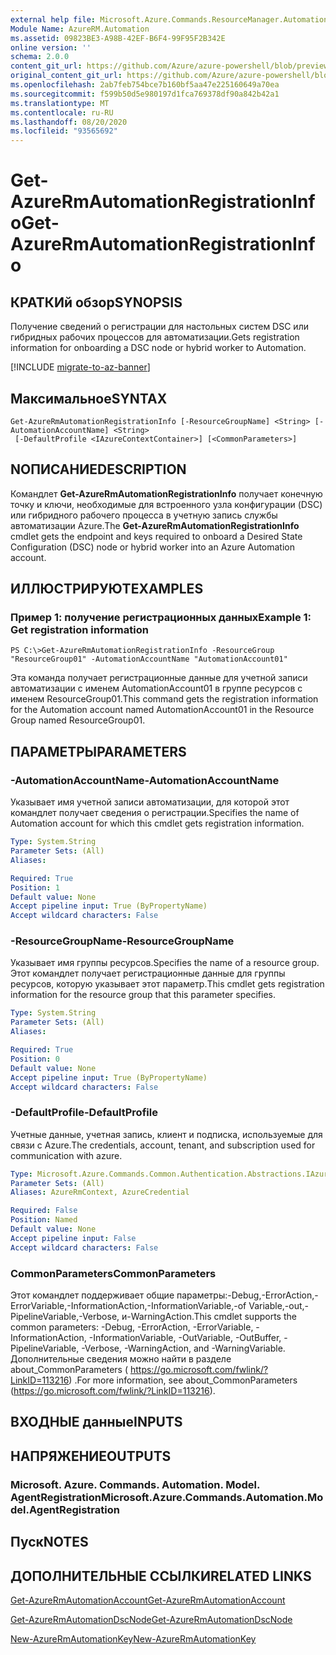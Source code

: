 ```yaml
---
external help file: Microsoft.Azure.Commands.ResourceManager.Automation.dll-Help.xml
Module Name: AzureRM.Automation
ms.assetid: 09823BE3-A98B-42EF-B6F4-99F95F2B342E
online version: ''
schema: 2.0.0
content_git_url: https://github.com/Azure/azure-powershell/blob/preview/src/ResourceManager/Automation/Commands.Automation/help/Get-AzureRmAutomationRegistrationInfo.md
original_content_git_url: https://github.com/Azure/azure-powershell/blob/preview/src/ResourceManager/Automation/Commands.Automation/help/Get-AzureRmAutomationRegistrationInfo.md
ms.openlocfilehash: 2ab7feb754bce7b160bf5aa47e225160649a70ea
ms.sourcegitcommit: f599b50d5e980197d1fca769378df90a842b42a1
ms.translationtype: MT
ms.contentlocale: ru-RU
ms.lasthandoff: 08/20/2020
ms.locfileid: "93565692"
---
```

# <span data-ttu-id="ea722-101">Get-AzureRmAutomationRegistrationInfo</span><span class="sxs-lookup"><span data-stu-id="ea722-101">Get-AzureRmAutomationRegistrationInfo</span></span>

## <span data-ttu-id="ea722-102">КРАТКИй обзор</span><span class="sxs-lookup"><span data-stu-id="ea722-102">SYNOPSIS</span></span>
<span data-ttu-id="ea722-103">Получение сведений о регистрации для настольных систем DSC или гибридных рабочих процессов для автоматизации.</span><span class="sxs-lookup"><span data-stu-id="ea722-103">Gets registration information for onboarding a DSC node or hybrid worker to Automation.</span></span>

[!INCLUDE [migrate-to-az-banner](../../includes/migrate-to-az-banner.md)]

## <span data-ttu-id="ea722-104">Максимальное</span><span class="sxs-lookup"><span data-stu-id="ea722-104">SYNTAX</span></span>

```
Get-AzureRmAutomationRegistrationInfo [-ResourceGroupName] <String> [-AutomationAccountName] <String>
 [-DefaultProfile <IAzureContextContainer>] [<CommonParameters>]
```

## <span data-ttu-id="ea722-105">NОПИСАНИЕ</span><span class="sxs-lookup"><span data-stu-id="ea722-105">DESCRIPTION</span></span>
<span data-ttu-id="ea722-106">Командлет **Get-AzureRmAutomationRegistrationInfo** получает конечную точку и ключи, необходимые для встроенного узла конфигурации (DSC) или гибридного рабочего процесса в учетную запись службы автоматизации Azure.</span><span class="sxs-lookup"><span data-stu-id="ea722-106">The **Get-AzureRmAutomationRegistrationInfo** cmdlet gets the endpoint and keys required to onboard a Desired State Configuration (DSC) node or hybrid worker into an Azure Automation account.</span></span>

## <span data-ttu-id="ea722-107">ИЛЛЮСТРИРУЮТ</span><span class="sxs-lookup"><span data-stu-id="ea722-107">EXAMPLES</span></span>

### <span data-ttu-id="ea722-108">Пример 1: получение регистрационных данных</span><span class="sxs-lookup"><span data-stu-id="ea722-108">Example 1: Get registration information</span></span>
```
PS C:\>Get-AzureRmAutomationRegistrationInfo -ResourceGroup "ResourceGroup01" -AutomationAccountName "AutomationAccount01"
```

<span data-ttu-id="ea722-109">Эта команда получает регистрационные данные для учетной записи автоматизации с именем AutomationAccount01 в группе ресурсов с именем ResourceGroup01.</span><span class="sxs-lookup"><span data-stu-id="ea722-109">This command gets the registration information for the Automation account named AutomationAccount01 in the Resource Group named ResourceGroup01.</span></span>

## <span data-ttu-id="ea722-110">ПАРАМЕТРЫ</span><span class="sxs-lookup"><span data-stu-id="ea722-110">PARAMETERS</span></span>

### <span data-ttu-id="ea722-111">-AutomationAccountName</span><span class="sxs-lookup"><span data-stu-id="ea722-111">-AutomationAccountName</span></span>
<span data-ttu-id="ea722-112">Указывает имя учетной записи автоматизации, для которой этот командлет получает сведения о регистрации.</span><span class="sxs-lookup"><span data-stu-id="ea722-112">Specifies the name of Automation account for which this cmdlet gets registration information.</span></span>

```yaml
Type: System.String
Parameter Sets: (All)
Aliases: 

Required: True
Position: 1
Default value: None
Accept pipeline input: True (ByPropertyName)
Accept wildcard characters: False
```

### <span data-ttu-id="ea722-113">-ResourceGroupName</span><span class="sxs-lookup"><span data-stu-id="ea722-113">-ResourceGroupName</span></span>
<span data-ttu-id="ea722-114">Указывает имя группы ресурсов.</span><span class="sxs-lookup"><span data-stu-id="ea722-114">Specifies the name of a resource group.</span></span>
<span data-ttu-id="ea722-115">Этот командлет получает регистрационные данные для группы ресурсов, которую указывает этот параметр.</span><span class="sxs-lookup"><span data-stu-id="ea722-115">This cmdlet gets registration information for the resource group that this parameter specifies.</span></span>

```yaml
Type: System.String
Parameter Sets: (All)
Aliases: 

Required: True
Position: 0
Default value: None
Accept pipeline input: True (ByPropertyName)
Accept wildcard characters: False
```

### <span data-ttu-id="ea722-116">-DefaultProfile</span><span class="sxs-lookup"><span data-stu-id="ea722-116">-DefaultProfile</span></span>
<span data-ttu-id="ea722-117">Учетные данные, учетная запись, клиент и подписка, используемые для связи с Azure.</span><span class="sxs-lookup"><span data-stu-id="ea722-117">The credentials, account, tenant, and subscription used for communication with azure.</span></span>

```yaml
Type: Microsoft.Azure.Commands.Common.Authentication.Abstractions.IAzureContextContainer
Parameter Sets: (All)
Aliases: AzureRmContext, AzureCredential

Required: False
Position: Named
Default value: None
Accept pipeline input: False
Accept wildcard characters: False
```

### <span data-ttu-id="ea722-118">CommonParameters</span><span class="sxs-lookup"><span data-stu-id="ea722-118">CommonParameters</span></span>
<span data-ttu-id="ea722-119">Этот командлет поддерживает общие параметры:-Debug,-ErrorAction,-ErrorVariable,-InformationAction,-InformationVariable,-of Variable,-out,-PipelineVariable,-Verbose, и-WarningAction.</span><span class="sxs-lookup"><span data-stu-id="ea722-119">This cmdlet supports the common parameters: -Debug, -ErrorAction, -ErrorVariable, -InformationAction, -InformationVariable, -OutVariable, -OutBuffer, -PipelineVariable, -Verbose, -WarningAction, and -WarningVariable.</span></span> <span data-ttu-id="ea722-120">Дополнительные сведения можно найти в разделе about_CommonParameters ( https://go.microsoft.com/fwlink/?LinkID=113216) .</span><span class="sxs-lookup"><span data-stu-id="ea722-120">For more information, see about_CommonParameters (https://go.microsoft.com/fwlink/?LinkID=113216).</span></span>

## <span data-ttu-id="ea722-121">ВХОДНЫЕ данные</span><span class="sxs-lookup"><span data-stu-id="ea722-121">INPUTS</span></span>

## <span data-ttu-id="ea722-122">НАПРЯЖЕНИЕ</span><span class="sxs-lookup"><span data-stu-id="ea722-122">OUTPUTS</span></span>

### <span data-ttu-id="ea722-123">Microsoft. Azure. Commands. Automation. Model. AgentRegistration</span><span class="sxs-lookup"><span data-stu-id="ea722-123">Microsoft.Azure.Commands.Automation.Model.AgentRegistration</span></span>

## <span data-ttu-id="ea722-124">Пуск</span><span class="sxs-lookup"><span data-stu-id="ea722-124">NOTES</span></span>

## <span data-ttu-id="ea722-125">ДОПОЛНИТЕЛЬНЫЕ ССЫЛКИ</span><span class="sxs-lookup"><span data-stu-id="ea722-125">RELATED LINKS</span></span>

[<span data-ttu-id="ea722-126">Get-AzureRmAutomationAccount</span><span class="sxs-lookup"><span data-stu-id="ea722-126">Get-AzureRmAutomationAccount</span></span>](./Get-AzureRmAutomationAccount.md)

[<span data-ttu-id="ea722-127">Get-AzureRmAutomationDscNode</span><span class="sxs-lookup"><span data-stu-id="ea722-127">Get-AzureRmAutomationDscNode</span></span>](./Get-AzureRmAutomationDscNode.md)

[<span data-ttu-id="ea722-128">New-AzureRmAutomationKey</span><span class="sxs-lookup"><span data-stu-id="ea722-128">New-AzureRmAutomationKey</span></span>](./New-AzureRmAutomationKey.md)


